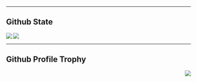 
<!--
**torumitsutake/torumitsutake** is a ✨ _special_ ✨ repository because its `README.md` (this file) appears on your GitHub profile.

Here are some ideas to get you started:

- 🔭 I’m currently working on ...
- 🌱 I’m currently learning ...
- 👯 I’m looking to collaborate on ...
- 🤔 I’m looking for help with ...
- 💬 Ask me about ...
- 📫 How to reach me: ...
- 😄 Pronouns: ...
- ⚡ Fun fact: ...
-->

---

## Github State

<a href="https://github.com/anuraghazra/github-readme-stats">
<img align="left" src="https://github-readme-stats.vercel.app/api?username=torumitsutake&count_private=true&show_icons=true&theme=tokyonight" />
</a>
<a href="https://github.com/anuraghazra/github-readme-stats">
<img  src="https://github-readme-stats.vercel.app/api/top-langs/?username=torumitsutake&theme=tokyonight&count_private=true" />
</a>


---

## Github Profile Trophy

<a href="https://github.com/ryo-ma/github-profile-trophy"> 
    <img align="right" src="https://github-profile-trophy.vercel.app/?username=torumitsutake&theme=onedark)">
<a>
